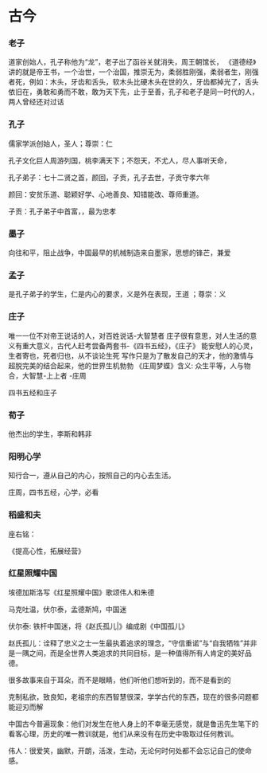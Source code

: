 # 古今

### 老子

道家创始人，孔子称他为“龙”，老子出了函谷关就消失，周王朝馆长， 《道德经》讲的就是帝王书，一个治世，一个治国，推崇无为，柔弱胜刚强，柔弱者生，刚强者死，例如：木头，牙齿和舌头，软木头比硬木头在世的久，牙齿都掉光了，舌头依旧在，勇敢和勇而不敢，敢为天下先，止于至善，孔子和老子是同一时代的人，两人曾经还对过话

### 孔子

儒家学派创始人，圣人；尊崇：仁

孔子文化巨人周游列国，桃李满天下；不怨天，不尤人，尽人事听天命，

孔子弟子：七十二贤之首，颜回，子贡，孔子去世，子贡守孝六年

颜回：安贫乐道、聪颖好学、心地善良、知错能改、尊师重道。

子贡：孔子弟子中首富，，最为忠孝

### 墨子

向往和平，阻止战争，中国最早的机械制造来自墨家，思想的锋芒，兼爱

### 孟子

是孔子弟子的学生，仁是内心的要求，义是外在表现，王道 ；尊崇：义

### 庄子

唯一一位不对帝王说话的人，对百姓说话-大智慧者 庄子很有意思，对人生活的意义有重大意义，古代人赶考尝备两套书-《四书五经》，《庄子》 能安慰人的心灵，生者寄也，死者归也，从不谈论生死 写作只是为了散发自己的天才，他的激情与超脱完美的结合起来，他的世界生机勃勃 《庄周梦蝶》含义: 众生平等，人与物合，大智慧-上上者 -庄周

四书五经和庄子

### 荀子

他杰出的学生，李斯和韩非

### 阳明心学

知行合一，遵从自己的内心，按照自己的内心去生活。

庄周，四书五经，心学，必看

### 稻盛和夫

座右铭：

《提高心性，拓展经营》

### 红星照耀中国

埃德加斯洛写《红星照耀中国》歌颂伟人和朱德

马克吐温，伏尔泰，孟德斯鸠，中国迷

伏尔泰: 铁杆中国迷，将《赵氏孤儿|》编成剧《中国孤儿》

赵氏孤儿：诠释了忠义之士一生最执着追求的理念，“守信重诺”与“自我牺牲”并非是一隅之间，而是全世界人类追求的共同目标，是一种值得所有人肯定的美好品德。

很多故事来自于耳朵，而不是眼睛，他们听他们想听到的，而不是看到的

克制私欲，致良知，老祖宗的东西智慧很深，学学古代的东西，现在的很多问题都能迎刃而解

中国古今普遍现象：他们对发生在他人身上的不幸毫无感觉，就是鲁迅先生笔下的看客心理，历史的唯一教训就是，他们从来没有在历史中吸取过任何教训。

伟人：很爱笑，幽默，开朗，活泼，生动，无论何时何处都不会忘记自己的使命感。


